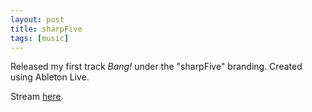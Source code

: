 ```yaml
---
layout: post
title: sharpFive
tags: [music]
---
```

Released my first track *Bang!* under the "sharpFive" branding. Created using Ableton Live.

Stream [here](https://sharpfive.fanlink.to/streaming).